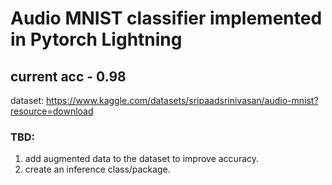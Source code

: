 # Audio MNIST classifier implemented in Pytorch Lightning
## current acc - 0.98

dataset: https://www.kaggle.com/datasets/sripaadsrinivasan/audio-mnist?resource=download

### TBD:
1. add augmented data to the dataset to improve accuracy.
2. create an inference class/package.

